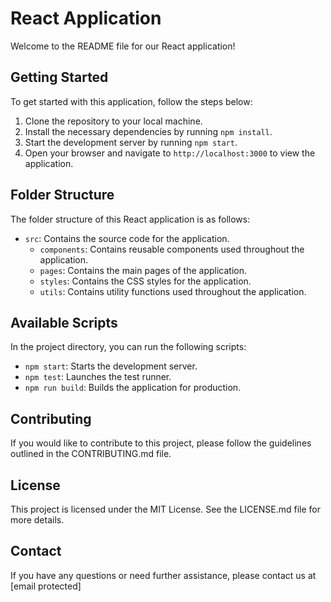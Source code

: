 # React Application

Welcome to the README file for our React application!

## Getting Started

To get started with this application, follow the steps below:

1. Clone the repository to your local machine.
2. Install the necessary dependencies by running `npm install`.
3. Start the development server by running `npm start`.
4. Open your browser and navigate to `http://localhost:3000` to view the application.

## Folder Structure

The folder structure of this React application is as follows:

- `src`: Contains the source code for the application.
  - `components`: Contains reusable components used throughout the application.
  - `pages`: Contains the main pages of the application.
  - `styles`: Contains the CSS styles for the application.
  - `utils`: Contains utility functions used throughout the application.

## Available Scripts

In the project directory, you can run the following scripts:

- `npm start`: Starts the development server.
- `npm test`: Launches the test runner.
- `npm run build`: Builds the application for production.

## Contributing

If you would like to contribute to this project, please follow the guidelines outlined in the CONTRIBUTING.md file.

## License

This project is licensed under the MIT License. See the LICENSE.md file for more details.

## Contact

If you have any questions or need further assistance, please contact us at [email protected]
